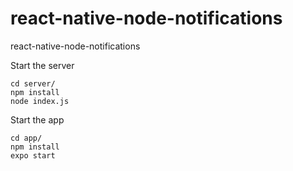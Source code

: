 # react-native-node-notifications
react-native-node-notifications

Start the server
```
cd server/
npm install
node index.js
```
Start the app
```
cd app/
npm install
expo start
```
